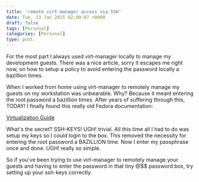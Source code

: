 ```yaml
---
title: 'remote virt-manager access via SSH'
date: Tue, 13 Jan 2015 02:09:07 +0000
draft: false
tags: [Personal]
categories: [Personal]
type: post
---
```


For the most part I always used virt-manager locally to manage my development guests. There was a nice article, sorry it escapes me right now, on how to setup a policy to avoid entering the password locally a bazillion times.

When I worked from home using virt-manager to remotely manage my guests on my workstation was unbearable. Why? Because it meant entering the root password a bazillion times. After years of suffering through this, TODAY! I finally found this really old Fedora documentation:

[Virtualization Guide](http://docs.fedoraproject.org/en-US/Fedora/13/html/Virtualization_Guide/chap-Virtualization-Remote_management_of_virtualized_guests.html)

What's the secret? SSH-KEYS! UGH! trivial. All this time all I had to do was setup my keys so I could login to the box. This removed the necessity for entering the root password a BAZILLION time. Now I enter my passphrase once and done. UGH! really so simple.

So if you've been trying to use virt-manager to remotely manage your guests and having to enter the password in that tiny @$$ password box, try setting up your ssh-keys correctly.